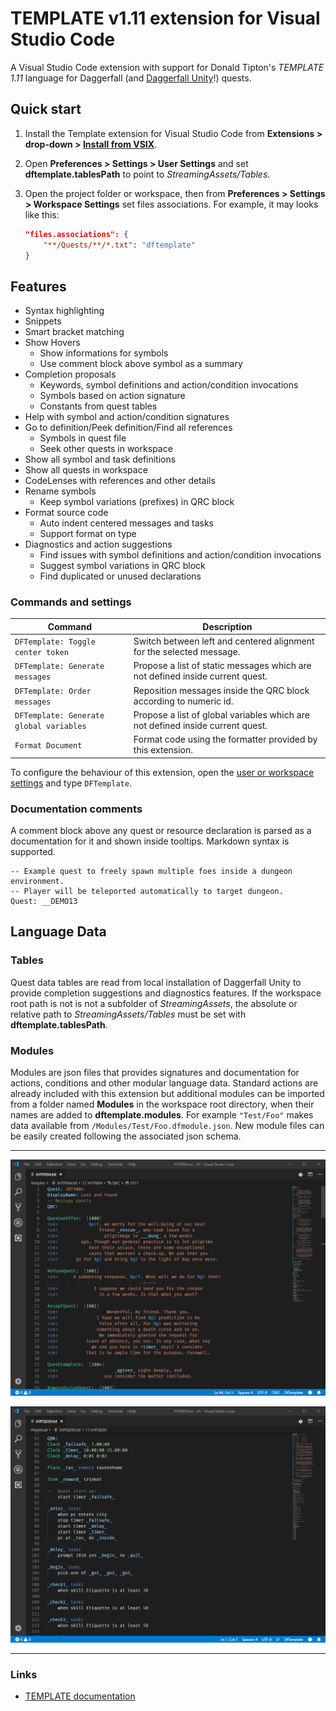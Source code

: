 # TEMPLATE v1.11 extension for Visual Studio Code

A Visual Studio Code extension with support for Donald Tipton's _TEMPLATE 1.11_ language for Daggerfall (and [Daggerfall Unity](https://github.com/Interkarma/daggerfall-unity)!) quests.

## Quick start

1. Install the Template extension for Visual Studio Code from **Extensions > drop-down > [Install from VSIX](https://code.visualstudio.com/docs/editor/extension-gallery#_install-from-a-vsix)**.
2. Open **Preferences > Settings > User Settings** and set **dftemplate.tablesPath** to point to _StreamingAssets/Tables_.
3. Open the project folder or workspace, then from **Preferences > Settings > Workspace Settings** set files associations. For example, it may looks like this:

    ```json
    "files.associations": {
        "**/Quests/**/*.txt": "dftemplate"
    }
    ```

## Features

* Syntax highlighting
* Snippets
* Smart bracket matching
* Show Hovers
    * Show informations for symbols
    * Use comment block above symbol as a summary
* Completion proposals
    * Keywords, symbol definitions and action/condition invocations
    * Symbols based on action signature
    * Constants from quest tables
* Help with symbol and action/condition signatures
* Go to definition/Peek definition/Find all references
    * Symbols in quest file
    * Seek other quests in workspace
* Show all symbol and task definitions
* Show all quests in workspace
* CodeLenses with references and other details
* Rename symbols
    * Keep symbol variations (prefixes) in QRC block
* Format source code
    * Auto indent centered messages and tasks
    * Support format on type
* Diagnostics and action suggestions
    * Find issues with symbol definitions and action/condition invocations
    * Suggest symbol variations in QRC block
    * Find duplicated or unused declarations

### Commands and settings

| Command | Description |
| --- | --- |
| `DFTemplate: Toggle center token` | Switch between left and centered alignment for the selected message. |
| `DFTemplate: Generate messages` | Propose a list of static messages which are not defined inside current quest. |
| `DFTemplate: Order messages` | Reposition messages inside the QRC block according to numeric id. |
| `DFTemplate: Generate global variables` | Propose a list of global variables which are not defined inside current quest. |
| `Format Document` | Format code using the formatter provided by this extension. |

To configure the behaviour of this extension, open the [user or workspace settings](https://code.visualstudio.com/docs/getstarted/settings) and type ```DFTemplate```.

### Documentation comments

A comment block above any quest or resource declaration is parsed as a documentation for it and shown inside tooltips. Markdown syntax is supported.

```
-- Example quest to freely spawn multiple foes inside a dungeon environment.
-- Player will be teleported automatically to target dungeon.
Quest: __DEMO13
```

## Language Data

### Tables

Quest data tables are read from local installation of Daggerfall Unity to provide completion suggestions and diagnostics features. If the workspace root path is not is not a subfolder of _StreamingAssets_, the absolute or relative path to _StreamingAssets/Tables_ must be set with **dftemplate.tablesPath**.

### Modules

Modules are json files that provides signatures and documentation for actions, conditions and other modular language data. Standard actions are already included with this extension but additional modules can be imported from a folder named **Modules** in the workspace root directory, when their names are added to **dftemplate.modules**. For example `"Test/Foo"` makes data available from `/Modules/Test/Foo.dfmodule.json`. New module files can be easily created following the associated json schema.

-----------------------------------------------------------------------------------------------------------

![QRC](images/qrc.png)

![QBN](images/qbn.png)

-----------------------------------------------------------------------------------------------------------

### Links

* [TEMPLATE documentation](http://www.dfworkshop.net/static_files/questing-source-docs.html)

